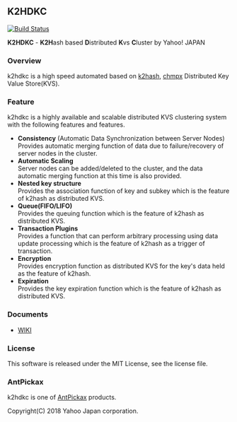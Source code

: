 K2HDKC
--------
[![Build Status](https://travis-ci.org/yahoojapan/k2hdkc.svg?branch=master)](https://travis-ci.org/yahoojapan/k2hdkc)

**K2HDKC** - **K2H**ash based **D**istributed **K**vs **C**luster by Yahoo! JAPAN

### Overview
k2hdkc is a high speed automated based on [k2hash](https://github.com/yahoojapan/k2hash), [chmpx](https://github.com/yahoojapan/chmpx) Distributed Key Value Store(KVS).

### Feature
k2hdkc is a highly available and scalable distributed KVS clustering system with the following features and features.
- **Consistency** (Automatic Data Synchronization between Server Nodes)  
Provides automatic merging function of data due to failure/recovery of server nodes in the cluster.
- **Automatic Scaling**  
Server nodes can be added/deleted to the cluster, and the data automatic merging function at this time is also provided.
- **Nested key structure**  
Provides the association function of key and subkey which is the feature of k2hash as distributed KVS.
- **Queue(FIFO/LIFO)**  
Provides the queuing function which is the feature of k2hash as distributed KVS.
- **Transaction Plugins**  
Provides a function that can perform arbitrary processing using data update processing which is the feature of k2hash as a trigger of transaction.
- **Encryption**  
Provides encryption function as distributed KVS for the key's data held as the feature of k2hash.
- **Expiration**  
Provides the key expiration function which is the feature of k2hash as distributed KVS.

### Documents
  - [WIKI](https://github.com/yahoojapan/k2hdkc/wiki)

### License
This software is released under the MIT License, see the license file.

### AntPickax
k2hdkc is one of [AntPickax](https://yahoojapan.github.io/AntPickax/) products.

Copyright(C) 2018 Yahoo Japan corporation.
